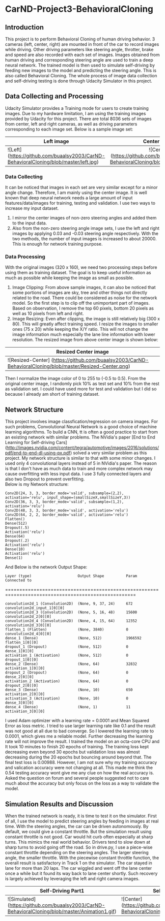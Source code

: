 # CarND-Project3-BehavioralCloning

## Introduction
This project is to perform Behavioral Cloning of human driving behavior. 3 cameras (left, center, right) are mounted in front of the car to record images while driving. Other driving parameters like steering angle, throtter, brake and speed are also recorded with each set of images. Images obtained from human driving and corresponding steering angle are used to train a deep neural network. The trained model is then used to simulate self-driving by feeding new images to the model and predicting the steering angle. This is also called Behavioral Cloning. The whole process of image data collection and self-driving testing is done through Udacity Simulator in this project.  

## Data Collecting and Processing
Udacity Simulator provides a Training mode for users to create training images. Due to my hardware limitation, I am using the training images provided by Udacity for this project. There are total 8036 sets of images from center, left and right cameras, as well as driving parameters corresponding to each image set. Below is a sample image set:

| Left image    | Center image  | Right image  |
| ------------- |:-------------:| ------------ |
|![Left] (https://github.com/buaalsy2003/CarND-BehavioralCloning/blob/master/left.jpg) | ![Center] (https://github.com/buaalsy2003/CarND-BehavioralCloning/blob/master/center.jpg) | ![Right] (https://github.com/buaalsy2003/CarND-BehavioralCloning/blob/master/right.jpg)

### Data Collecting
It can be noticed that images in each set are very similar except for a minor angle change. Therefore, I am mainly using the center image. It is well known that deep neural network needs a large amount of input features/data/images for training, testing and validation. I use two ways to increase my input dataset.
  1. I mirror the center images of non-zero steering angles and added them to the input data. 
  2. Also from the non-zero steering angle image sets, I use the left and right images by applying 0.03 and -0.03 steering angle respectively. 
With the two methods, the number of input images is increased to about 20000. This is enough for network training purpose. 

### Data Processing
With the original images (320 x 160), we need two processing steps before using them as training dataset. The goal is to keep useful information as much as possible while keeping the image as small as possible. 
  1. Image Clipping: From above sample images, it can also be noticed that some portions of images are sky, tree and other things not directly related to the road. There could be considered as noise for the network model. So the first step is to clip off the unimportant part of images. Based on observation, I remove the top 60 pixels, bottom 20 pixels as well as 10 pixels from left and right. 
  2. Image Resizing: Even after clipping, the image is still relatively big (300 x 80). This will greatly affect training speed. I resize the images to smaller ones (75 x 20) while keeping the X/Y ratio. This will not change the image information much especially the lane line information with lower resolution. 
The resized image from above center image is shown below:

| Resized Center image    | 
| ----------------------- |
|![Resized-Center] (https://github.com/buaalsy2003/CarND-BehavioralCloning/blob/master/Resized-Center.png) |

Then I normalize the image color of 0 to 255 to (-0.5 to 0.5). From the original center image, I randomly pick 10% as test set and 10% from the rest as validation set. I could have used more for test and validation but I did so because I already am short of training dataset. 

## Network Structure
This project involves image classfication/regression on camera images. For such problems, Convolutional Neural Network is a good choice of machine learning algorithms. To build a CNN, tt is often a good practice to start from an existing network with similar problems. The NVidia's paper [End to End Learning for Self-driving Cars] (http://images.nvidia.com/content/tegra/automotive/images/2016/solutions/pdf/end-to-end-dl-using-px.pdf) solved a very similar problem as this project. My network structure is similar to that with some minor changes. I used only 4 convolutional layers instead of 5 in NVidia's paper. The reason is that I don't have as much data to train and more complex network may cause overfitting with less input data. I use 3 fully connected layers and also two Dropout to prevent overfitting.  
Below is my Network structure:

    Conv2D(24, 3, 3, border_mode='valid', subsample=(2,2), activation='relu', input_shape=(smallSizeX,smallSizeY,3))
    Conv2D(36, 3, 3, border_mode='valid', subsample=(1,2), activation='relu')
    Conv2D(48, 3, 3, border_mode='valid', activation='relu')
    Conv2D(64, 2, 2, border_mode='valid', activation='relu')
    Flatten()
    Dense(512)
    Dropout(.5)
    Activation('relu')
    Dense(64)
    Dropout(.2)
    Activation('relu')
    Dense(10)
    Activation('relu')
    Dense(1)


And Below is the network Output Shape:

    Layer (type)                     Output Shape          Param       Connected to
====================================================================================================

    convolution2d_1 (Convolution2D)  (None, 9, 37, 24)     672         convolution2d_input_1[0][0]
    convolution2d_3 (Convolution2D)  (None, 5, 16, 48)     15600       convolution2d_2[0][0]
    convolution2d_4 (Convolution2D)  (None, 4, 15, 64)     12352       convolution2d_3[0][0]
    flatten_1 (Flatten)              (None, 3840)          0           convolution2d_4[0][0]
    dense_1 (Dense)                  (None, 512)           1966592     flatten_1[0][0]
    dropout_1 (Dropout)              (None, 512)           0           dense_1[0][0]
    activation_1 (Activation)        (None, 512)           0           dropout_1[0][0]
    dense_2 (Dense)                  (None, 64)            32832       activation_1[0][0]
    dropout_2 (Dropout)              (None, 64)            0           dense_2[0][0]
    activation_2 (Activation)        (None, 64)            0           dropout_2[0][0]
    dense_3 (Dense)                  (None, 10)            650         activation_2[0][0]
    activation_3 (Activation)        (None, 10)            0           dense_3[0][0]
    dense_4 (Dense)                  (None, 1)             11          activation_3[0][0]

I used Adam optimizer with a learning rate = 0.0001 and Mean Squared Error as loss metric. I tried to use larger learning rate like 0.1 and the result was not good at all due to bad converge. So I lowered the learning rate to 0.0001, which gives me a reliable model. Further decreasing the learning rate will not improve the result. I trained the model on an octa-core CPU and It took 10 minutes to finish 20 epochs of training. The training loss kept decreasing even beyond 30 epochs but validation loss was almost decreasing during the 20 epochs but bouncing around beyond that. The final test loss is 0.00988.
However, I am not sure why my training accuracy and valication accuracy were not changing at all. This made me think the 0.54 testing accuracy wont give me any clue on how the real accuracy is. Asked the question on forum and several people suggested not to care much about the accuracy but only focus on the loss as a way to validate the model. 

## Simulation Results and Discussion

When the trained network is ready, it is time to test it on the simulator. 
First of all, I use the model to predict steering angles by feeding in images at real time. With the steering angles, the car can be driven autonomously. By default, we could give a constant throttle. But the simulation result using constant throttle is not good. Car would hit curb often especially at sharp turns. This mimics the real world behavior. Drivers tend to slow down at sharp turns to avoid going off the road. So in drive.py, I use a piece-wise constant throttle depending on the steering angles. The larger steering angle, the smaller throttle.
With the piecewise constant throttle function, the overall result is satisfactory in Track 1 on the simulator. The car stayed in lane for more than 20 laps. The car  wiggled and went off the lane center once a while but it found its way back to lane center shortly. Such recovery is largely achieved by leveraging the left and right camera images. 

| Self-Driving Part1  | Self-Driving Part 2 |
| ------------------- | ------------------- |
|![Simulated] (https://github.com/buaalsy2003/CarND-BehavioralCloning/blob/master/Animation1.gif) | ![Center] (https://github.com/buaalsy2003/CarND-BehavioralCloning/blob/master/Animation2.gif) |


